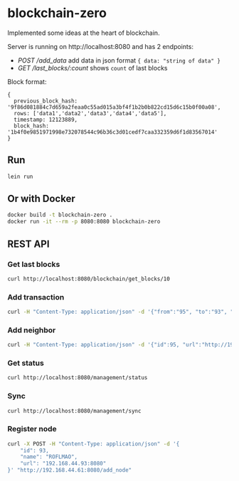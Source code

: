 # blockchain-zero

Implemented some ideas at the heart of blockchain.

Server is running on http://localhost:8080 and has 2 endpoints:

* *POST /add_data* add data in json format `{ data: "string of data" }`
* *GET /last_blocks/:count* shows `count` of last blocks

Block format:

```
{
  previous_block_hash: '9f86d081884c7d659a2feaa0c55ad015a3bf4f1b2b0b822cd15d6c15b0f00a08',
  rows: ['data1','data2','data3','data4','data5'],
  timestamp: 12123889,
  block_hash: '1b4f0e9851971998e732078544c96b36c3d01cedf7caa332359d6f1d83567014'
}
```

## Run

```sh
lein run
```

## Or with Docker

```sh
docker build -t blockchain-zero .
docker run -it --rm -p 8080:8080 blockchain-zero
```

## REST API

### Get last blocks

```sh
curl http://localhost:8080/blockchain/get_blocks/10
```

### Add transaction

```sh
curl -H "Content-Type: application/json" -d '{"from":"95", "to":"93", "amount":10}' http://localhost:8080/management/add_transaction
```

### Add neighbor

```sh
curl -H "Content-Type: application/json" -d '{"id":95, "url":"http://192.168.44.95:8080"}' http://localhost:8080/management/add_link
```

### Get status

```sh
curl http://localhost:8080/management/status
```

### Sync

```sh
curl http://localhost:8080/management/sync
```
### Register node

```sh
curl -X POST -H "Content-Type: application/json" -d '{
    "id": 93,
    "name": "ROFLMAO",
    "url": "192.168.44.93:8080"
}' "http://192.168.44.61:8080/add_node"

```
